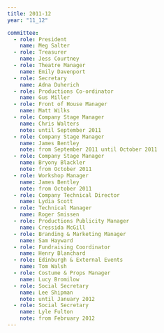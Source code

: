 ```yaml
---
title: 2011-12
year: "11_12"

committee:
  - role: President
    name: Meg Salter
  - role: Treasurer
    name: Jess Courtney
  - role: Theatre Manager
    name: Emily Davenport
  - role: Secretary
    name: Adna Duherich
  - role: Productions Co-ordinator
    name: Gus Miller
  - role: Front of House Manager
    name: Matt Wilks
  - role: Company Stage Manager
    name: Chris Walters
    note: until September 2011
  - role: Company Stage Manager
    name: James Bentley
    note: from September 2011 until October 2011
  - role: Company Stage Manager
    name: Bryony Blackler
    note: from October 2011
  - role: Workshop Manager
    name: James Bentley
    note: from October 2011
  - role: Company Technical Director
    name: Lydia Scott
  - role: Technical Manager
    name: Roger Smissen
  - role: Productions Publicity Manager
    name: Cressida McGill
  - role: Branding & Marketing Manager
    name: Sam Hayward
  - role: Fundraising Coordinator
    name: Henry Blanchard
  - role: Edinburgh & External Events
    name: Tom Walsh
  - role: Costume & Props Manager
    name: Lucy Bromilow
  - role: Social Secretary
    name: Lee Shipman
    note: until January 2012
  - role: Social Secretary
    name: Lyle Fulton
    note: from February 2012
---
```

